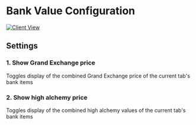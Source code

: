 # Bank Value Configuration

[![Client View](https://thumbs.gfycat.com/VigorousAbandonedGnu-size_restricted.gif)](https://gfycat.com/VigorousAbandonedGnu)

## Settings

### 1. Show Grand Exchange price

Toggles display of the combined Grand Exchange price of the current tab's bank items

### 2. Show high alchemy price

Toggles display of the combined high alchemy values of the current tab's bank items
